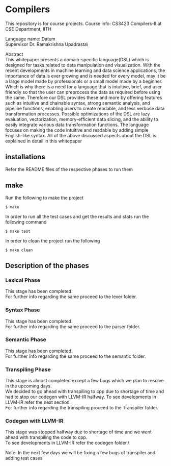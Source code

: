 # Compilers
This repository is for course projects. Course info: CS3423 Compilers-II at CSE Department, IITH

Language name: Datum\
Supervisor Dr. Ramakrishna Upadrasta\

Abstract \
This whitepaper presents a domain-specific language(DSL) which is designed for tasks related
to data manipulation and visualization. With the recent developments in machine learning and
data science applications, the importance of data is ever growing and is needed for every model,
may it be a large model made by professionals or a small model made by a beginner. Which
is why there is a need for a language that is intuitive, brief, and user friendly so that the user
can preprocess the data as required before using the same. Therefore our DSL provides these
and more by offering features such as intuitive and chainable syntax, strong semantic analysis,
and pipeline functions, enabling users to create readable, and less verbose data transformation
processes. Possible optimizations of the DSL are lazy evaluation, vectorization, memory-efficient
data slicing, and the ability to easily integrate various data transformation functions. The
language focuses on making the code intuitive and readable by adding simple English-like syntax.
All of the above discussed aspects about the DSL is explained in detail in this whitepaper

## installations 

Refer the README files of the respective phases to run them

## make

Run the following to make the project

    $ make

In order to run all the test cases and get the results and stats run the following command

    $ make test

In order to clean the project run the following

    $ make clean

## Description of the phases

### Lexical Phase

This stage has been completed.\
For further info regarding the same proceed to the lexer folder.

### Syntax Phase

This stage has been completed.\
For further info regarding the same proceed to the parser folder.

### Semantic Phase

This stage has been completed.\
For further info regarding the same proceed to the semantic folder.

### Transpiling Phase

This stage is almost completed except a few bugs which we plan to resolve in the upcoming days.\
We decided to go ahead with transpiling to cpp due to shortage of time and had to stop our codegen with LLVM-IR halfway. To see developments in LLVM-IR refer the next section.\
For further info regarding the transpiling proceed to the Transpiler folder.

### Codegen with LLVM-IR

This stage was stopped halfway due to shortage of time and we went ahead with transpiling the code to cpp.\
To see developments in LLVM-IR refer the codegen folder.\


Note: In the next few days we will be fixing a few bugs of transpiler and adding test cases